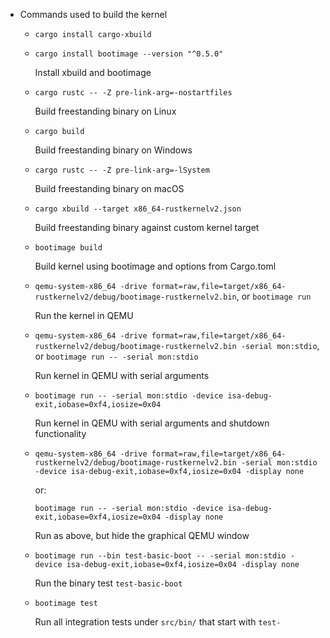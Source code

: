 - Commands used to build the kernel
  - `cargo install cargo-xbuild`
  - `cargo install bootimage --version "^0.5.0"`

    Install xbuild and bootimage

  - `cargo rustc -- -Z pre-link-arg=-nostartfiles`

    Build freestanding binary on Linux

  - `cargo build`

    Build freestanding binary on Windows

  - `cargo rustc -- -Z pre-link-arg=-lSystem`

    Build freestanding binary on macOS

  - `cargo xbuild --target x86_64-rustkernelv2.json`

    Build freestanding binary against custom kernel target

  - `bootimage build`

    Build kernel using bootimage and options from Cargo.toml

  - `qemu-system-x86_64 -drive format=raw,file=target/x86_64-rustkernelv2/debug/bootimage-rustkernelv2.bin`, or `bootimage run`

    Run the kernel in QEMU

  - `qemu-system-x86_64 -drive format=raw,file=target/x86_64-rustkernelv2/debug/bootimage-rustkernelv2.bin -serial mon:stdio`, or `bootimage run -- -serial mon:stdio`

    Run kernel in QEMU with serial arguments

  - `bootimage run -- -serial mon:stdio -device isa-debug-exit,iobase=0xf4,iosize=0x04`

    Run kernel in QEMU with serial arguments and shutdown functionality

  - `qemu-system-x86_64 -drive format=raw,file=target/x86_64-rustkernelv2/debug/bootimage-rustkernelv2.bin -serial mon:stdio -device isa-debug-exit,iobase=0xf4,iosize=0x04 -display none`

    or:

    `bootimage run -- -serial mon:stdio -device isa-debug-exit,iobase=0xf4,iosize=0x04 -display none`

    Run as above, but hide the graphical QEMU window

  - `bootimage run --bin test-basic-boot -- -serial mon:stdio -device isa-debug-exit,iobase=0xf4,iosize=0x04 -display none`

    Run the binary test `test-basic-boot`

  - `bootimage test`

    Run all integration tests under `src/bin/` that start with `test-`
